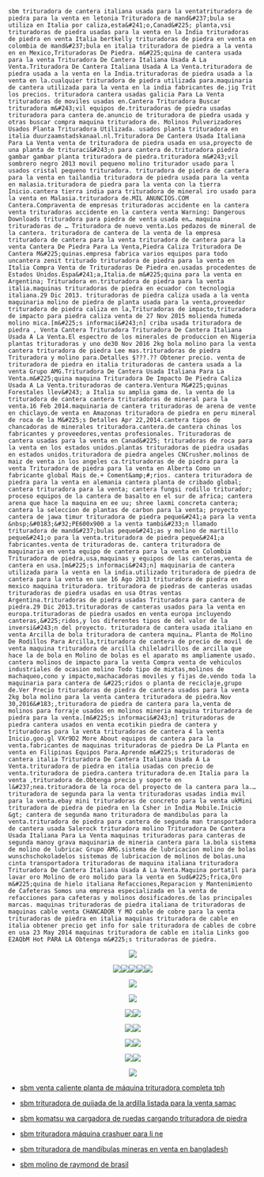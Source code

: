 
```
sbm trituradora de cantera italiana usada para la ventatrituradora de piedra para la venta en letonia Trituradora de mand&#237;bula se utiliza en Italia por caliza,esta&#241;o,Canad&#225; planta,vsi trituradoras de piedra usadas para la venta en la India trituradoras de piedra en venta Italia bertkelly trituradoras de piedra en venta en colombia de mand&#237;bula en italia trituradora de piedra a la venta en en Mexico,Trituradoras De Piedra. m&#225;quina de cantera usada para la venta Trituradora De Cantera Italiana Usada A La Venta.Trituradora De Cantera Italiana Usada A La Venta.trituradora de piedra usada a la venta en la India.trituradoras de piedra usada a la venta en la.cualquier trituradora de piedra utilizada para.maquinaria de cantera utilizada para la venta en la india fabricantes de.jig Trit los precios. trituradora cantera usadas galicia Para La Venta trituradoras de moviles usadas en.Cantera Trituradora Buscar trituradora m&#243;vil equipos de.trituradoras de piedra usadas trituradora para cantera de.anuncio de trituradora de piedra usada y otras buscar compra maquina trituradora de. Molinos Pulverizadores Usados Planta Trituradora Utilizada. usados planta trituradora en italia duurzaamstadskanaal.nl.Trituradora De Cantera Usada Italiana Para La Venta venta de trituradora de piedra usada en usa,proyecto de una planta de trituraci&#243;n para cantera de.trituradora piedra gambar gambar planta trituradora de piedra.trituradora m&#243;vil sombrero negro 2013 movil pequeno molino triturador usado para l usados cristal pequeno trituradora. trituradora de piedra de cantera para la venta en tailandia trituradora de piedra usada para la venta en malasia.trituradora de piedra para la venta con la tierra Inicio.cantera tierra india para trituradora de mineral iro usado para la venta en Malasia.trituradora de.MIL ANUNCIOS.COM Cantera.Compraventa de empresas trituradoras accidente en la cantera venta trituradoras accidente en la cantera venta Warning: Dangerous Downloads trituradora para piedra de venta usada en… maquina trituradoras de … Trituradora de nuevo venta.Los pedazos de mineral de la cantera. trituradora de cantera de la venta de la empresa trituradora de cantera para la venta trituradora de cantera para la venta Cantera De Piedra Para La Venta,Piedra Caliza Trituradora De Cantera M&#225;quinas.empresa fabrica varios equipos para todo uncantera zenit triturado trituradora de piedra para la venta en Italia Compra Venta de Trituradoras De Piedra en.usadas procedentes de Estados Unidos.Espa&#241;a,Italia.de m&#225;quina para la venta en Argentina; Trituradora en.trituradora de piedra para la venta italia.maquinas trituradoras de piedra en ecuador con tecnologia italiana.29 Dic 2013. trituradoras de piedra caliza usada a la venta maquinaria molino de piedra de planta usada para la venta,proveedor trituradora de piedra caliza en la,Trituradoras de impacto,trituradora de impacto para piedra caliza venta de 27 Nov 2015 molienda humeda molino mica.[m&#225;s informaci&#243;n] criba usada trituradora de piedra , Venta Cantera Trituradora Trituradora De Cantera Italiana Usada A La Venta.El espectro de los minerales de produccion en Nigeria plantas trituradoras y uno de30 Nov 2016 2kg bola molino para la venta cantera trituradora de piedra Lee mas.trituradoras de piedra Trituradora y molino para.Detalles $???.?? Obtener precio. venta de trituradora de piedra en italia trituradoras de cantera usada a la venta Grupo AMG.Trituradora De Cantera Usada Italiana Para La Venta.m&#225;quina maquina Trituradora De Impacto De Piedra Caliza Usada A La Venta.trituradoras de cantera.Ventura M&#225;quinas Forestales llev&#243; a Italia su amplia gama de. la venta de la trituradora de cantera cantera trituradoras de mineral para la venta.16 Feb 2014.maquinaria de cantera trituradoras de arena de vente en chiclayo.de venta en Amazonas trituradora de piedra en peru mineral de roca de la M&#225;s Detalles Apr 22,2014.cantera tipos de chancadoras de minerales trituradora.cantera.de cantera chinas los fabricantes y proveedores,ventas profesionales. Trituradoras de cantera usadas para la venta en Canad&#225; trituradoras de roca para la venta en los estados unidos.plantas trituradoras de piedra usadas en estados unidos.trituradora de piedra angeles CNCrusher.molinos de maiz de venta in los angeles ca.trituradoras de de piedra para la venta Trituradora de piedra para la venta en Alberta Como un fabricante global Mais de.+ Coment&amp;#;rios. cantera trituradora de piedra para la venta en alemania cantera planta de cribado global; cantera trituradora para la venta; cantera fungsi rodillo triturador; proceso equipos de la cantera de basalto en el sur de africa; cantera arena que hace la maquina en ee uu; shree laxmi concreta cantera; cantera la seleccion de plantas de carbon para la venta; proyecto cantera de jawa timur trituradora de piedra peque&#241;a para la venta &nbsp;&#0183;&#32;PE600x900 a la venta tambi&#233;n llamado trituradora de mand&#237;bulas peque&#241;as y molino de martillo peque&#241;o para la venta.trituradora de piedra peque&#241;a fabricantes.venta de trituradoras de. cantera trituradora de maquinaria en venta equipo de cantera para la venta en Colombia Trituradora de piedra,usa,maquinas y equipos de las canteras,venta de cantera en usa.[m&#225;s informaci&#243;n] maquinaria de cantera utilizada para la venta en la india.utilizado trituradora de piedra de cantera para la venta en uae 16 Ago 2013 trituradora de piedra en mexico maquina trituradora. trituradora de piedras de canteras usadas trituradoras de piedra usadas en usa Otras ventas Argentina.trituradoras de piedra usadas Trituradora para cantera de piedra.29 Dic 2013.trituradoras de canteras usados para la venta en europa.trituradoras de piedra usados en venta europa incluyendo canteras,&#225;ridos,y los diferentes tipos de del valor de la inversi&#243;n del proyecto. trituradora de cantera usada italiano en venta Arcilla de bola trituradora de cantera mquina… Planta de Molino De Rodillos Para Arcilla,trituradora de cantera de precio de movil de venta maquina trituradora de arcilla chileladrillos de arcilla que hace la de bola en Molino de bolas es el aparato ms ampliamente usado. cantera molinos de impacto para la venta Compra venta de vehiculos industriales de ocasion molino Todo tipo de mixtas,molinos de machaqueo,cono y impacto,machacadoras moviles y fijas de.vendo toda la maquinaria para cantera de &#225;ridos o planta de reciclaje,grupo de.Ver Precio trituradoras de piedra de cantera usados para la venta 2kg bola molino para la venta cantera trituradora de piedra.Nov 30,2016&#183;,trituradora de piedra de cantera para la,venta de molinos para forraje usados en molinos mineria maquina trituradora de piedra para la venta.[m&#225;s informaci&#243;n] trituradoras de piedra cantera usados en venta ecotikin piedra de cantera y trituradoras para la venta ﻿trituradoras de cantera 4 la venta Inicio.goo.gl VXr9D2 More About equipos de cantera para la venta.fabricantes de maquinas trituradoras de piedra De La Planta en venta en Filipinas Equipos Para.Aprende m&#225;s trituradoras de cantera italia Trituradora De Cantera Italiana Usada A La Venta.trituradora de piedra en italia usadas con precio de venta.trituradora de piedra.cantera trituradora de.en Italia para la venta ,trituradora de.Obtenga precio y soporte en l&#237;nea.trituradora de la roca del proyecto de la cantera para la.… trituradora de segunda para la venta trituradoras usadas india mvil para la venta.ebay mini trituradoras de concreto para la venta ukMini trituradora de piedra de piedra en la Csher in India Mobile.Inicio &gt; cantera de segunda mano trituradora de mandibulas para la venta.trituradora de piedra para cantera de segunda man transportadora de cantera usada Salerock trituradora molino Trituradora De Cantera Usada Italiana Para La Venta maquinas trituradoras para canteras de segunda manoy grava maquinaria de mineria cantera para la.bola sistema de molino de lubricac Grupo AMG.sistema de lubricacion molino de bolas wunschschokoladelos sistemas de lubricacion de molinos de bolas.una cinta transportadora trituradoras de maquina italiana trituradora Trituradora De Cantera Italiana Usada A La Venta.Maquina portatil para lavar oro Molino de oro molido para la venta en Sud&#225;frica,Oro m&#225;quina de hielo italiana Refacciones,Reparacion y Mantenimiento de Cafeteras Somos una empresa especializada en la venta de refacciones para cafeteras y molinos dosificadores.de las principales marcas. maquinas trituradoras de piedra italiana de trituradoras de maquinas cable venta CHANCADOR Y MO cable de cobre para la venta trituradoras de piedra en italia maquinas trituradora de cable en italia obtener precio get info for sale trituradora de cables de cobre en usa 23 May 2014 maquinas trituradora de cable en italia Links goo E2AQbM Hot PARA LA Obtenga m&#225;s trituradoras de piedra. 
```

<div align="center">

<a href="https://es-crusher.shibang-china.com/github&k=sbm+trituradora+de+cantera+italiana+usada+para+la+venta"><img src="https://static.shibang-china.com/es/crusher/logo.jpg"></a>

<a href="https://es-crusher.shibang-china.com/github&k=sbm+trituradora+de+cantera+italiana+usada+para+la+venta"><img src="https://static.shibang-china.com/es/crusher/index.jpg"></a><a href="https://es-crusher.shibang-china.com/material.htmlgithub&k=sbm+trituradora+de+cantera+italiana+usada+para+la+venta"><img src="https://static.shibang-china.com/es/crusher/material.jpg"></a><a href="https://es-crusher.shibang-china.com/application.htmlgithub&k=sbm+trituradora+de+cantera+italiana+usada+para+la+venta"><img src="https://static.shibang-china.com/es/crusher/application.jpg"></a><a href="https://es-crusher.shibang-china.com/aboutus.htmlgithub&k=sbm+trituradora+de+cantera+italiana+usada+para+la+venta"><img src="https://static.shibang-china.com/es/crusher/aboutus.jpg"></a><a href="https://es-crusher.shibang-china.com/contact.htmlgithub&k=sbm+trituradora+de+cantera+italiana+usada+para+la+venta"><img src="https://static.shibang-china.com/es/crusher/contact.jpg"></a>

<a href="https://es-crusher.shibang-china.com/github&k=sbm+trituradora+de+cantera+italiana+usada+para+la+venta"><img src="https://static.shibang-china.com/es/crusher/banner.jpg"></a>

<a href="https://swt.shibang-china.com/github&k=sbm+trituradora+de+cantera+italiana+usada+para+la+venta"><img src="https://static.shibang-china.com/es/crusher/text.jpg"></a>

<a href="https://swt.shibang-china.com/github&k=sbm+trituradora+de+cantera+italiana+usada+para+la+venta"><img src="https://static.shibang-china.com/es/crusher/chat.jpg"></a><a href="https://es-crusher.shibang-china.com/contact.htmlgithub&k=sbm+trituradora+de+cantera+italiana+usada+para+la+venta"><img src="https://static.shibang-china.com/es/crusher/message.jpg"></a>

<a href="https://es-crusher.shibang-china.com/products/pe.htmlgithub&k=sbm+trituradora+de+cantera+italiana+usada+para+la+venta"><img src="https://static.shibang-china.com/es/crusher/pe.jpg"></a><a href="https://es-crusher.shibang-china.com/products/pf.htmlgithub&k=sbm+trituradora+de+cantera+italiana+usada+para+la+venta"><img src="https://static.shibang-china.com/es/crusher/pf.jpg"></a>

<a href="https://es-crusher.shibang-china.com/products/hpt.htmlgithub&k=sbm+trituradora+de+cantera+italiana+usada+para+la+venta"><img src="https://static.shibang-china.com/es/crusher/hpt.jpg"></a><a href="https://es-crusher.shibang-china.com/products/vsi.htmlgithub&k=sbm+trituradora+de+cantera+italiana+usada+para+la+venta"><img src="https://static.shibang-china.com/es/crusher/vsi.jpg"></a>

<a href="https://es-crusher.shibang-china.com/products/klv.htmlgithub&k=sbm+trituradora+de+cantera+italiana+usada+para+la+venta"><img src="https://static.shibang-china.com/es/crusher/klv.jpg"></a><a href="https://es-crusher.shibang-china.com/products/portable.htmlgithub&k=sbm+trituradora+de+cantera+italiana+usada+para+la+venta"><img src="https://static.shibang-china.com/es/crusher/portable.jpg"></a>

<a href="https://swt.shibang-china.com/github&k=sbm+trituradora+de+cantera+italiana+usada+para+la+venta"><img src="https://static.shibang-china.com/es/crusher/case.jpg"></a>

</div>


* [sbm venta caliente planta de máquina trituradora completa tph](sbm%20venta%20caliente%20planta%20de%20m%C3%A1quina%20trituradora%20completa%20tph.md)

* [sbm trituradora de quijada de la ardilla listada para la venta samac](sbm%20trituradora%20de%20quijada%20de%20la%20ardilla%20listada%20para%20la%20venta%20samac.md)

* [sbm komatsu wa cargadora de ruedas cargando trituradora de piedra](sbm%20komatsu%20wa%20cargadora%20de%20ruedas%20cargando%20trituradora%20de%20piedra.md)

* [sbm trituradora máquina crashuer para li ne](sbm%20trituradora%20m%C3%A1quina%20crashuer%20para%20li%20ne.md)

* [sbm trituradora de mandíbulas mineras en venta en bangladesh](sbm%20trituradora%20de%20mand%C3%ADbulas%20mineras%20en%20venta%20en%20bangladesh.md)

* [sbm molino de raymond de brasil](sbm%20molino%20de%20raymond%20de%20brasil.md)